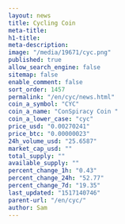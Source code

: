 ```yaml
---
layout: news
title: Cycling Coin
meta-title: 
h1-title: 
meta-description: 
image: "/media/19671/cyc.png"
published: true
allow_search_engine: false
sitemap: false
enable_comment: false
sort_order: 1457
permalink: "/en/cyc/news.html"
coin_a_symbol: "CYC"
coin_a_name: "ConSpiracy Coin "
coin_a_lower_case: "cyc"
price_usd: "0.00270241"
price_btc: "0.00000023"
24h_volume_usd: "25.6587"
market_cap_usd: ""
total_supply: ""
available_supply: ""
percent_change_1h: "0.43"
percent_change_24h: "52.77"
percent_change_7d: "19.35"
last_updated: "1517140746"
parent-url: "/en/cyc/"
author: Sam
---
```


